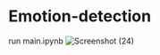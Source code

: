 # Emotion-detection
run main.ipynb
![Screenshot (24)](https://user-images.githubusercontent.com/61228524/146721613-2c02d074-53d8-47ed-ac6f-6cbff02ee91e.png)
